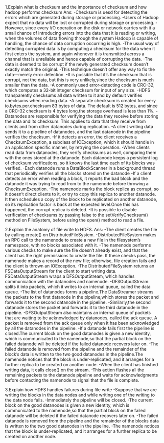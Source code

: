 1.Explain what is checksum and the importance of checksum and how hadoop performs checksum
Ans:
-Checksum is uesd for detecting the errors which are generated during storage or processing.
-Users of Hadoop expect that no data will be lost or corrupted during storage or processing.
-However, since every I/O operation on the disk or network carries with it a small chance of introducing errors into the data that it is reading or writing, when the volumes of data flowing through the system Hadoop is capable of handling, the chance of data corruption occurring is high.
-The usual way of detecting corrupted data is by computing a checksum for the data when it first enters the system, and again whenever it is transmitted across a channel that is unreliable and hence capable of corrupting the data.
-The data is deemed to be corrupt if the newly generated checksum doesn’t exactly match the original.
-This technique doesn’t offer any way to fix the data—merely error detection.
-It is possible that it’s the checksum that is corrupt, not the data, but this is very unlikely,since the checksum is much smaller than the data.
-A commonly used error-detecting code is CRC-32, which computes a 32-bit integer checksum for input of any size.
-HDFS transparently checksums all data written to it and by default verifies checksums when reading data.
-A separate checksum is created for every io.bytes.per.checksum 83 bytes of data. The default is 512 bytes, and since a CRC-32 checksum is 4 bytes long,the storage overhead is less than 1%.
-Datanodes are responsible for verifying the data they receive before storing the data and its checksum. This applies to data that they receive from clients and from other datanodes during replication.
-A client writing data sends it to a pipeline of datanodes, and the last datanode in the pipeline verifies the checksum.
-If it detects an error, the client receives a ChecksumException, a subclass of IOException, which it should handle in an application specific manner, by retrying the operation.
-When clients read data from datanodes, they verify checksums as well, comparing them with the ones stored at the datanode. Each datanode keeps a persistent log of checksum verifications, so it knows the last time each of its blocks was verified.
-Each datanode runs a DataBlockScanner in a background thread that periodically verifies all the blocks stored on the datanode
-If a client detects an error when reading a block, it reports the bad block and the datanode it was trying to read from to the namenode before throwing a ChecksumException.
-The namenode marks the block replica as corrupt, so it doesn’t direct clients to it, or try to copy this replica to another datanode. It then schedules a copy of the block to be replicated on another datanode, so its replication factor is back at the expected level.Once this has happened, the corrupt replica is deleted.
-It is possible to disable verification of checksums by passing false to the setVerifyChecksum() method on FileSystem, before using the open() method to read a file.


2.Explain the anatomy of file write to HDFS.
Ans:
-The client creates the file by calling create() on DistributedFileSystem.
-DistributedFileSystem makes an RPC call to the namenode to create a new file in the filesystem’s namespace, with no blocks associated with it.
-The namenode performs various checks to make sure the file doesn’t already exist, and that the client has the right permissions to create the file. If these checks pass, the namenode makes a record of the new file; otherwise, file creation fails and the client is thrown an IOException.
-The DistributedFileSystem returns an FSDataOutputStream for the client to start writing data. FSDataOutputStream wraps a DFSOutputStream, which handles communication with the datanodes and namenode.
-DFSOutputStream splits it into packets, which it writes to an internal queue, called the data queue.
-The list of datanodes forms a pipeline.The DataStreamer streams the packets to the first datanode in the pipeline,which stores the packet and forwards it to the second datanode in the pipeline.
-Similarly,the second datanode stores the packet and forwards it to the third datanode in the pipeline.
-DFSOutputStream also maintains an internal queue of packets that are waiting to be acknowledged by datanodes, called the ack queue. A packet is removed from the ack queue only when it has been acknowledged by all the datanodes in the pipeline.
-If a datanode fails first the pipeline is closed.The current block on the good datanodes is given a new identity, which is communicated to the namenode,so that the partial block on the failed datanode will be deleted if the failed datanode recovers later on.
-The failed datanode is removed from the pipeline and the remainder of the block’s data is written to the two good datanodes in the pipeline.The namenode notices that the block is under-replicated, and it arranges for a further replica to be created on another node.
-When the client has finished writing data, it calls close() on the stream.
-This action flushes all the remaining packets to the datanode pipeline and waits for acknowledgments before contacting the namenode to signal that the file is complete.



3.Explain how HDFS handles failures during file write
-Suppose that we are writing the blocks in the data nodes and while writing one of the writing to the data node fails.
-Immediately the pipeline will be closed.
-The current block on the good datanodes is given a new identity, which is communicated to the namenode,so that the partial block on the failed datanode will be deleted if the failed datanode recovers later on.
-The failed datanode is removed from the pipeline and the remainder of the blocks data is written to the two good datanodes in the pipeline.
-The namenode notices that the block is under-replicated, and it arranges for a further replica to be created on another node.
